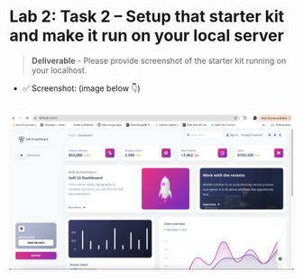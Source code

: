 # **Lab 2: Task 2 – Setup that starter kit and make it run on your local server**
> **Deliverable** - Please provide screenshot of the starter kit running on your localhost.

- ✅ Screenshot: (image below 👇)
<br>
<img src="task2/screenshot-task2.png" alt="drawing" width="900"/>